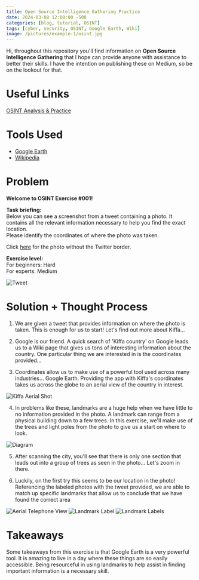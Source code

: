 ```yaml
---
title: Open Source Intelligence Gathering Practice
date: 2024-03-08 12:00:00 -500
categories: [blog, tutorial, OSINT]
tags: [cyber, security, OSINT, Google Earth, Wiki]
image: /pictures/example-1/osint.jpg
---
```


Hi, throughout this repository you'll find information on **Open Source Intelligence Gathering** that I hope can provide anyone with assistance to better their skills. I have the intention on publishing these on Medium, so be on the lookout for that.


# Useful Links
[OSINT Analysis & Practice](https://gralhix.com/)

# Tools Used

- [Google Earth](https://earth.google.com/web/@0,0,0a,22251752.77375655d,35y,0h,0t,0r/data=OgMKATA)
- [Wikipedia](https://www.wikipedia.org/)


# Problem
**Welcome to OSINT Exercise #001!**

**Task briefing:**  
Below you can see a screenshot from a tweet containing a photo. It contains all the relevant information necessary to help you find the exact location.  
Please identify the coordinates of where the photo was taken.  
  
Click  [here](https://gralhix.files.wordpress.com/2023/08/osint-exercise-001-big-picture.jpeg)  for the photo without the Twitter border.

**Exercise level:**  
For beginners: Hard  
For experts: Medium

![Tweet](/pictures/example_1/Twitter_Photo.PNG)




# Solution + Thought Process

1. We are given a tweet that provides information on where the photo is taken. This is enough for us to start! Let's find out more about Kiffa...

2. Google is our friend. A quick search of 'Kiffa country' on Google leads us to a Wiki page that gives us tons of interesting information about the country. One particular thing we are interested in is the coordinates provided...


3. Coordinates allow us to make use of a powerful tool used across many industries... Google Earth. Providing the app with Kiffa's coordinates takes us across the globe to an aerial view of the country in interest.

![Kiffa Aerial Shot](/pictures/example_1/Kiffa_Google_Maps_Aerial.PNG)

4. In problems like these, landmarks are a huge help when we have little to no information provided in the photo. A landmark can range from a physical building down to a few trees. In this exercise, we'll make use of the trees and light poles from the photo to give us a start on where to look. 

![Diagram](/pictures/example_1/ld2.PNG)

5. After scanning the city, you'll see that there is only one section that leads out into a group of trees as seen in the photo... Let's zoom in there. 

6. Luckily, on the first try this seems to be our location in the photo! Referencing the labeled photos with the tweet provided, we are able to match up specific landmarks that allow us to conclude that we have found the correct area

![Aerial Telephone View](/pictures/example_1/Labeled_Diagram.PNG)
![Landmark Label](/pictures/example_1/ld3.PNG)
![Landmark Labels](/pictures/example_1/ld4.PNG)



# Takeaways

Some takeaways from this exercise is that Google Earth is a very powerful tool. It is amazing to live in a day where these things are so easily accessible. Being resourceful in using landmarks to help assist in finding important information is a necessary skill.


